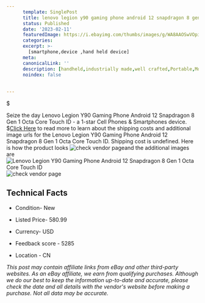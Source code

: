 ```yaml
---
      template: SinglePost
      title: lenovo legion y90 gaming phone android 12 snapdragon 8 gen 1 octa core touch id
      status: Published
      date: '2023-02-11'
      featuredImage: https://i.ebayimg.com/thumbs/images/g/WA8AAOSwVOpi3UII/s-l225.jpg
      categories: 
      excerpt: >-
        [smartphone,device ,hand held device]
      meta:
      canonicalLink: ''
      description: [handheld,industrially made,well crafted,Portable,Mobile,Compact,Convenient,Lightweight,Maneuverable,Man-portable,Miniature,Carriable,Hand-held,Light,Holdable,Transportable,Mobile device,Pocket-sized,On-the-go,Wireless,Cordless,Compact size,Convenient size, smartphone,device ,hand held device]
      noindex: false
      
        
---
```

$

Seize the day Lenovo Legion Y90 Gaming Phone Android 12 Snapdragon 8 Gen 1 Octa Core Touch ID - a 1-star Cell Phones & Smartphones device.
$[Click Here](https://www.ebay.com/itm/185512148819?hash=item2b3162bf53%3Ag%3AWA8AAOSwVOpi3UII&mkevt=1&mkcid=1&mkrid=711-53200-19255-0&campid=%253CePNCampaignId%253E&customid=%253CreferenceId%253E&toolid=10049) to read more to learn about the shipping costs and additional image urls for the Lenovo Legion Y90 Gaming Phone Android 12 Snapdragon 8 Gen 1 Octa Core Touch ID. Shipping cost is undefined. Here is how the product looks ![check vendor page](https://i.ebayimg.com/thumbs/images/g/WA8AAOSwVOpi3UII/s-l225.jpg)and the additional images are![Lenovo Legion Y90 Gaming Phone Android 12 Snapdragon 8 Gen 1 Octa Core Touch ID](https://i.ebayimg.com/images/g/WA8AAOSwVOpi3UII/s-l960.jpg)![check vendor page](https://origin-galleryplus.ebayimg.com/ws/web/185512148819_2_0_1/225x225.jpg,https://origin-galleryplus.ebayimg.com/ws/web/185512148819_3_0_1/225x225.jpg,https://origin-galleryplus.ebayimg.com/ws/web/185512148819_4_0_1/225x225.jpg,https://origin-galleryplus.ebayimg.com/ws/web/185512148819_5_0_1/225x225.jpg)



 ## Technical Facts 



     
      

 - Condition- New 


      

 - Listed Price- 580.99 


      

 - Currency- USD 


      

 - Feedback score - 5285 


      

 - Location - CN 


      
      

 *_This post may contain affiliate links from eBay and other third-party websites. As an eBay affiliate, we earn from qualifying purchases. Although we do our best to keep the information up-to-date and accurate, please check the date and all details with the vendor's website before making a purchase. Not all data may be accurate._*






